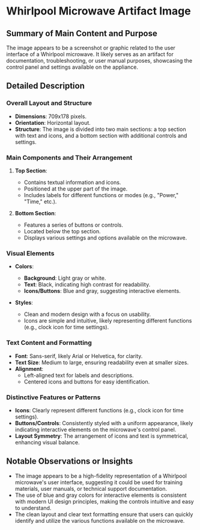 # Whirlpool Microwave Artifact Image

## Summary of Main Content and Purpose
The image appears to be a screenshot or graphic related to the user interface of a Whirlpool microwave. It likely serves as an artifact for documentation, troubleshooting, or user manual purposes, showcasing the control panel and settings available on the appliance.

## Detailed Description

### Overall Layout and Structure
- **Dimensions**: 709x178 pixels.
- **Orientation**: Horizontal layout.
- **Structure**: The image is divided into two main sections: a top section with text and icons, and a bottom section with additional controls and settings.

### Main Components and Their Arrangement

1. **Top Section**:
   - Contains textual information and icons.
   - Positioned at the upper part of the image.
   - Includes labels for different functions or modes (e.g., "Power," "Time," etc.).

2. **Bottom Section**:
   - Features a series of buttons or controls.
   - Located below the top section.
   - Displays various settings and options available on the microwave.

### Visual Elements

- **Colors**:
  - **Background**: Light gray or white.
  - **Text**: Black, indicating high contrast for readability.
  - **Icons/Buttons**: Blue and gray, suggesting interactive elements.

- **Styles**:
  - Clean and modern design with a focus on usability.
  - Icons are simple and intuitive, likely representing different functions (e.g., clock icon for time settings).

### Text Content and Formatting

- **Font**: Sans-serif, likely Arial or Helvetica, for clarity.
- **Text Size**: Medium to large, ensuring readability even at smaller sizes.
- **Alignment**:
  - Left-aligned text for labels and descriptions.
  - Centered icons and buttons for easy identification.

### Distinctive Features or Patterns

- **Icons**: Clearly represent different functions (e.g., clock icon for time settings).
- **Buttons/Controls**: Consistently styled with a uniform appearance, likely indicating interactive elements on the microwave's control panel.
- **Layout Symmetry**: The arrangement of icons and text is symmetrical, enhancing visual balance.

## Notable Observations or Insights

- The image appears to be a high-fidelity representation of a Whirlpool microwave's user interface, suggesting it could be used for training materials, user manuals, or technical support documentation.
- The use of blue and gray colors for interactive elements is consistent with modern UI design principles, making the controls intuitive and easy to understand.
- The clean layout and clear text formatting ensure that users can quickly identify and utilize the various functions available on the microwave.